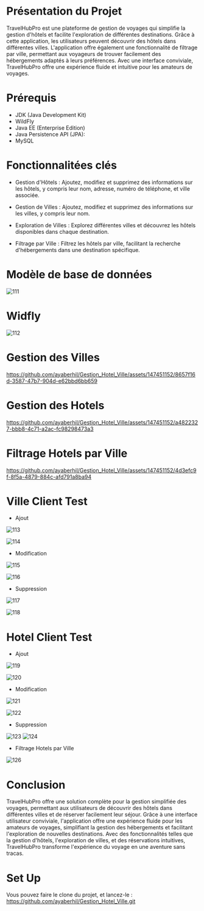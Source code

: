 # Présentation du Projet
TravelHubPro est une plateforme de gestion de voyages qui simplifie la gestion d'hôtels et facilite l'exploration de différentes destinations. Grâce à cette application, les utilisateurs peuvent découvrir des hôtels dans différentes villes. L'application offre également une fonctionnalité de filtrage par ville, permettant aux voyageurs de trouver facilement des hébergements adaptés à leurs préférences. Avec une interface conviviale, TravelHubPro offre une expérience fluide et intuitive pour les amateurs de voyages.

# Prérequis
- JDK (Java Development Kit)
- WildFly
- Java EE (Enterprise Edition)
- Java Persistence API (JPA):
- MySQL

  
# Fonctionnalitées clés
- Gestion d'Hôtels : Ajoutez, modifiez et supprimez des informations sur les hôtels, y compris leur nom, adresse, numéro de téléphone, et ville associée.
  
- Gestion de Villes : Ajoutez, modifiez et supprimez des informations sur les villes, y compris leur nom.
  
- Exploration de Villes : Explorez différentes villes et découvrez les hôtels disponibles dans chaque destination.

- Filtrage par Ville : Filtrez les hôtels par ville, facilitant la recherche d'hébergements dans une destination spécifique.


# Modèle de base de données

![111](https://github.com/ayaberhil/Gestion_Hotel_Ville/assets/147451152/30a3a738-0020-4d26-91b4-0ff405e98b7d)


# Widfly
![112](https://github.com/ayaberhil/Gestion_Hotel_Ville/assets/147451152/2d47abfc-d934-4979-9a0c-afa5b07ee201)



# Gestion des Villes

https://github.com/ayaberhil/Gestion_Hotel_Ville/assets/147451152/8657f16d-3587-47b7-904d-e62bbd6bb659


# Gestion des Hotels

https://github.com/ayaberhil/Gestion_Hotel_Ville/assets/147451152/a4822327-bbb8-4c71-a2ac-fc98298473a3


# Filtrage Hotels par Ville

https://github.com/ayaberhil/Gestion_Hotel_Ville/assets/147451152/4d3efc9f-8f5a-4879-884c-afd791a8ba94

# Ville Client Test

- Ajout
  
![113](https://github.com/ayaberhil/Gestion_Hotel_Ville/assets/147451152/ae3395ed-7456-472f-9814-40d480cd86e7)

![114](https://github.com/ayaberhil/Gestion_Hotel_Ville/assets/147451152/e4a83f0f-f4e4-4292-bdec-9c1c6e12e78c)


- Modification
  
![115](https://github.com/ayaberhil/Gestion_Hotel_Ville/assets/147451152/aa2e7066-74fe-4c79-94c3-0cd1770a3959)

![116](https://github.com/ayaberhil/Gestion_Hotel_Ville/assets/147451152/0fd92988-448e-4fec-a0cf-ca8dea5f5947)

- Suppression
  
![117](https://github.com/ayaberhil/Gestion_Hotel_Ville/assets/147451152/b24e9c5b-e261-4b18-acc9-b802ff72b906)

![118](https://github.com/ayaberhil/Gestion_Hotel_Ville/assets/147451152/7874dc0c-7d24-4c8a-8c7b-09487ade2b15)



# Hotel Client Test

- Ajout
  
![119](https://github.com/ayaberhil/Gestion_Hotel_Ville/assets/147451152/d9f9f298-c7df-4f62-901e-4fbf18a60256)

![120](https://github.com/ayaberhil/Gestion_Hotel_Ville/assets/147451152/b96f5ad0-0870-4c0f-9b85-1a2854bbff7e)


- Modification
  
![121](https://github.com/ayaberhil/Gestion_Hotel_Ville/assets/147451152/d1753685-3589-4674-ae1b-94dbbacc7896)

![122](https://github.com/ayaberhil/Gestion_Hotel_Ville/assets/147451152/e05321d2-076e-4d76-ae0d-4f4033271f35)

- Suppression
  
![123](https://github.com/ayaberhil/Gestion_Hotel_Ville/assets/147451152/5c9132d2-8086-4d66-a2b7-62ec8bdf15b5)
![124](https://github.com/ayaberhil/Gestion_Hotel_Ville/assets/147451152/aee3359d-507a-43d7-9c6a-1f1695b70958)

- Filtrage Hotels par Ville
  
![126](https://github.com/ayaberhil/Gestion_Hotel_Ville/assets/147451152/5b434b76-1f3c-4823-bc75-1056ea40833a)


# Conclusion

TravelHubPro offre une solution complète pour la gestion simplifiée des voyages, permettant aux utilisateurs de découvrir des hôtels dans différentes villes et de réserver facilement leur séjour. Grâce à une interface utilisateur conviviale, l'application offre une expérience fluide pour les amateurs de voyages, simplifiant la gestion des hébergements et facilitant l'exploration de nouvelles destinations. Avec des fonctionnalités telles que la gestion d'hôtels, l'exploration de villes, et des réservations intuitives, TravelHubPro transforme l'expérience du voyage en une aventure sans tracas.

# Set Up
Vous pouvez faire le clone du projet, et lancez-le : https://github.com/ayaberhil/Gestion_Hotel_Ville.git















